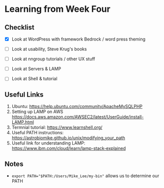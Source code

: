 <h1>Learning from Week Four</h1> 

<h2>Checklist</h2>

- [x] Look at WordPress with framework Bedrock / word press theming 
- [ ] Look at usability, Steve Krug's books 
- [ ] Look at nngroup tutorials / other UX stuff
- [ ] Look at Servers & LAMP
- [ ] Look at Shell & tutorial 


<h2>Useful Links</h2>

1. Ubuntu: https://help.ubuntu.com/community/ApacheMySQLPHP
2. Setting up LAMP on AWS https://docs.aws.amazon.com/AWSEC2/latest/UserGuide/install-LAMP.html 
3. Termnial tutorial: https://www.learnshell.org/
4. Useful PATH instructions: https://astrobiomike.github.io/unix/modifying_your_path
5. Useful link for understanding LAMP: https://www.ibm.com/cloud/learn/lamp-stack-explained

<h2>Notes</h2>

* `export PATH="$PATH:/Users/Mike_Lee/my-bin"` allows us to determine our PATH
